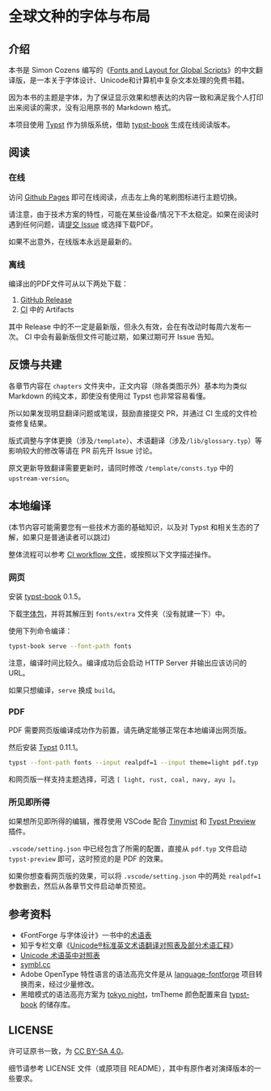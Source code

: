 # 全球文种的字体与布局

## 介绍

本书是 Simon Cozens 编写的《[Fonts and Layout for Global Scripts][origin-book]》的中文翻译版，是一本关于字体设计、Unicode和计算机中复杂文本处理的免费书籍。

因为本书的主题是字体，为了保证显示效果和想表达的内容一致和满足我个人打印出来阅读的需求，没有沿用原书的 Markdown 格式。

本项目使用 [Typst] 作为排版系统，借助 [typst-book] 生成在线阅读版本。

## 阅读

### 在线

访问 [Github Pages] 即可在线阅读，点击左上角的笔刷图标进行主题切换。

请注意，由于技术方案的特性，可能在某些设备/情况下不太稳定。如果在阅读时遇到任何问题，请[提交 Issue][new-issue] 或选择下载PDF。

如果不出意外，在线版本永远是最新的。

### 离线

编译出的PDF文件可从以下两处下载：

1. [GitHub Release]
2. [CI][github-action-ci] 中的 Artifacts

其中 Release 中的不一定是最新版，但永久有效，会在有改动时每周六发布一次。
CI 中会有最新版但文件可能过期，如果过期可开 Issue 告知。

## 反馈与共建

各章节内容在 `chapters` 文件夹中，正文内容（除各类图示外）基本均为类似 Markdown 的纯文本，即使没有使用过 Typst 也非常容易看懂。

所以如果发现明显翻译问题或笔误，鼓励直接提交 PR，并通过 CI 生成的文件检查修复结果。

版式调整与字体更换（涉及`/template`）、术语翻译（涉及`/lib/glossary.typ`）等影响较大的修改等请在 PR 前先开 Issue 讨论。

原文更新导致翻译需要更新时，请同时修改 `/template/consts.typ` 中的 `upstream-version`。

## 本地编译

(本节内容可能需要您有一些技术方面的基础知识，以及对 Typst 和相关生态的了解，如果只是普通读者可以跳过)

整体流程可以参考 [CI workflow 文件][action-build-yaml]，或按照以下文字描述操作。

### 网页

安装 [typst-book] 0.1.5。

下载[字体包][extra-font-release]，并将其解压到 `fonts/extra` 文件夹（没有就建一下）中。

使用下列命令编译：

```bash
typst-book serve --font-path fonts
```

注意，编译时间比较久。编译成功后会启动 HTTP Server 并输出应该访问的 URL。

如果只想编译，`serve` 换成 `build`。

### PDF

PDF 需要网页版编译成功作为前置，请先确定能够正常在本地编译出网页版。

然后安装 [Typst] 0.11.1。

```bash
typst --font-path fonts --input realpdf=1 --input theme=light pdf.typ
```

和网页版一样支持主题选择，可选 `[ light, rust, coal, navy, ayu ]`。

### 所见即所得

如果想所见即所得的编辑，推荐使用 VSCode 配合 [Tinymist] 和 [Typst Preview][typst-preview] 插件。

`.vscode/setting.json` 中已经包含了所需的配置，直接从 `pdf.typ` 文件启动 `typst-preview` 即可，这时预览的是 PDF 的效果。

如果你想查看网页版的效果，可以将 `.vscode/setting.json` 中的两处 `realpdf=1` 参数删去，然后从各章节文件启动单页预览。

## 参考资料

- 《FontForge 与字体设计》一书中的[术语表][fontforge-glossary]
- 知乎专栏文章《[Unicode®标准英文术语翻译对照表及部分术语汇释][unicode-glossary]》
- [Unicode 术语英中对照表][unicode-terminology]
- [symbl.cc]
- Adobe OpenType 特性语言的语法高亮文件是从 [language-fontforge] 项目转换而来，经过少量修改。
- 黑暗模式的语法高亮方案为 [tokyo night][theme-tokyo-night]，tmTheme 颜色配置来自 [typst-book] 的储存库。

## LICENSE

许可证原书一致，为 [CC BY-SA 4.0]。

细节请参考 LICENSE 文件（或原项目 README），其中有原作者对演绎版本的一些要求。

[origin-book]: https://simoncozens.github.io/fonts-and-layout/
[Typst]: https://github.com/typst/typst
[typst-book]: https://github.com/Myriad-Dreamin/typst-book
[Github Pages]: https://7sdream.github.io/fonts-and-layout-zhCN/
[new-issue]: https://github.com/7sDream/fonts-and-layout-zhCN/issues/new
[Github Release]: https://github.com/7sDream/fonts-and-layout-zhCN/releases/latest
[github-action-ci]: https://github.com/7sDream/fonts-and-layout-zhCN/actions/workflows/ci.yaml
[action-build-yaml]: https://github.com/7sDream/fonts-and-layout-zhCN/blob/master/.github/workflows/action-build.yaml
[extra-font-release]: https://github.com/7sDream/fonts-and-layout-zhCN/releases/tag/extra-fonts%2F20240615
[Tinymist]: https://github.com/Myriad-Dreamin/tinymist
[typst-preview]: https://github.com/Enter-tainer/typst-preview

[fontforge-glossary]: http://designwithfontforge.com/zh-CN/Glossary.html
[unicode-glossary]: https://zhuanlan.zhihu.com/p/79246427
[unicode-terminology]: https://www.unicode.org/terminology/term_en_zh_Hans_CN.html
[symbl.cc]: https://symbl.cc/
[language-fontforge]: https://github.com/Alhadis/language-fontforge
[theme-tokyo-night]: https://github.com/enkia/tokyo-night-vscode-theme

[CC BY-SA 4.0]: https://creativecommons.org/licenses/by-sa/4.0/deed.zh-hans
